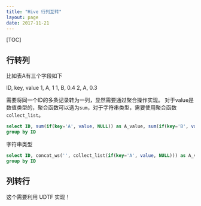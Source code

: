 ```yaml
---
title: "Hive 行列互转"
layout: page
date: 2017-11-21
---
```

[TOC]

## 行转列
比如表A有三个字段如下

ID, key, value
1,  A,  1
1,  B,  0.4
2,  A,  0.3

需要将同一个ID的多条记录转为一列，显然需要通过聚合操作实现。
对于value是数值类型的，聚合函数可以选为`sum`，对于字符串类型，需要使用聚合函数`collect_list`。

```sql
select ID, sum(if(key='A', value, NULL)) as A_value, sum(if(key='B', value, NULL)) as B_value
group by ID
```

字符串类型

```sql
select ID, concat_ws('', collect_list(if(key='A', value, NULL))) as A_value, concat_ws(collect_list(if(key='B', value, NULL))) as B_value
group by ID
```

## 列转行
这个需要利用 UDTF 实现！

